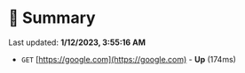 # 📖 Summary
Last updated: **1/12/2023, 3:55:16 AM**

- `GET` [https://google.com](https://google.com) - **Up** (174ms)
